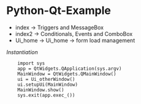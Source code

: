 # Python-Qt-Example

- index -> Triggers and MessageBox
- index2 -> Conditionals, Events and ComboBox
- Ui_home -> Ui_home -> form load management

*Instantiation*
``` if __name__ == "__main__":
    import sys
    app = QtWidgets.QApplication(sys.argv)
    MainWindow = QtWidgets.QMainWindow()
    ui = Ui_otherWindow()
    ui.setupUi(MainWindow)
    MainWindow.show()
    sys.exit(app.exec_()) 

